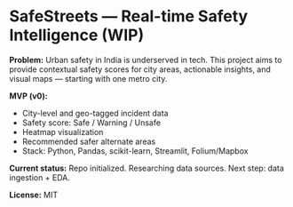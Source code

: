 # SafeStreets — Real-time Safety Intelligence (WIP)

**Problem:** Urban safety in India is underserved in tech. This project aims to provide contextual safety scores for city areas, actionable insights, and visual maps — starting with one metro city.

**MVP (v0):**
- City-level and geo-tagged incident data
- Safety score: Safe / Warning / Unsafe
- Heatmap visualization
- Recommended safer alternate areas
- Stack: Python, Pandas, scikit-learn, Streamlit, Folium/Mapbox

**Current status:** Repo initialized. Researching data sources. Next step: data ingestion + EDA.

**License:** MIT